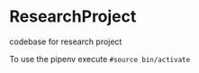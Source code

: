 # ResearchProject
codebase for research project

To use the pipenv execute 
```#source bin/activate```
